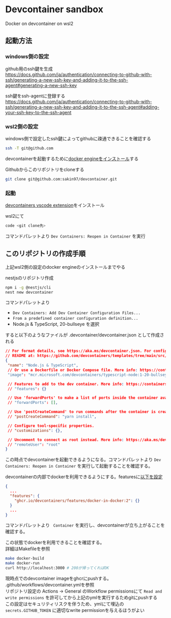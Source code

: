 # Devcontainer sandbox

Docker on devcontainer on wsl2

## 起動方法

### windows側の設定

github用のssh鍵を生成
https://docs.github.com/ja/authentication/connecting-to-github-with-ssh/generating-a-new-ssh-key-and-adding-it-to-the-ssh-agent#generating-a-new-ssh-key

ssh鍵をssh-agentに登録する
https://docs.github.com/ja/authentication/connecting-to-github-with-ssh/generating-a-new-ssh-key-and-adding-it-to-the-ssh-agent#adding-your-ssh-key-to-the-ssh-agent

### wsl2側の設定

windows側で設定したssh鍵によってgithubに疎通できることを確認する

```sh
ssh -T git@github.com
```

devcontainerを起動するために[docker engineをインストール](https://docs.docker.com/engine/install/ubuntu/)する

Githubからこのリポジトリをcloneする

```sh
git clone git@github.com:sakin97/devcontainer.git
```

### 起動

[devcontainers vscode extension](https://marketplace.visualstudio.com/items?itemName=ms-vscode-remote.remote-containers)をインストール

wsl2にて

```sh
code <git clone先>
```

コマンドパレットより `Dev Containers: Reopen in Container` を実行

## このリポジトリの作成手順

上記wsl2側の設定のdocker engineのインストールまでやる

nestjsのリポジトリ作成

```sh
npm i -g @nestjs/cli
nest new devcontainer
```

コマンドパレットより

- `Dev Containers: Add Dev Container Configuration Files...`  
- `From a predefined container configuration definition...`
- Node.js & TypeScript, 20-bullseye を選択

すると以下のようなファイルが .devcontainer/devcontainer.json として作成される

```json
// For format details, see https://aka.ms/devcontainer.json. For config options, see the
// README at: https://github.com/devcontainers/templates/tree/main/src/typescript-node
{
 "name": "Node.js & TypeScript",
 // Or use a Dockerfile or Docker Compose file. More info: https://containers.dev/guide/dockerfile
 "image": "mcr.microsoft.com/devcontainers/typescript-node:1-20-bullseye",

 // Features to add to the dev container. More info: https://containers.dev/features.
 // "features": {}

 // Use 'forwardPorts' to make a list of ports inside the container available locally.
 // "forwardPorts": [],

 // Use 'postCreateCommand' to run commands after the container is created.
 // "postCreateCommand": "yarn install",

 // Configure tool-specific properties.
 // "customizations": {},

 // Uncomment to connect as root instead. More info: https://aka.ms/dev-containers-non-root.
 // "remoteUser": "root"
}
```

この時点でdevcontainerを起動できるようになる。コマンドパレットより `Dev Containers: Reopen in Container` を実行して起動することを確認する。

devcontainerの内部でdockerを利用できるようにする。featuresに[以下を設定](https://containers.dev/features)

```json
{
  ...
  "features": {
    "ghcr.io/devcontainers/features/docker-in-docker:2": {}
  }
  ...
}
```

コマンドパレットより ` Container` を実行し、devcontainerが立ち上がることを確認する。

この状態でdockerを利用できることを確認する。  
詳細はMakefileを参照

```sh
make docker-build
make docker-run
curl http://localhost:3000 # 200が帰ってくればOK
```

現時点でのdevcontainer imageをghcrにpushする。  
.github/workflows/devcontainer.ymlを参照  
リポジトリ設定の Actions → General のWorkflow permissionsにて `Read and write permissions` を許可してから上記のymlを実行するためgitにpushする  
この設定はセキュリティリスクを伴うため、ymlにて埋込の `secrets.GITHUB_TOKEN` に適切なwrite permissionを与えるほうがよい



